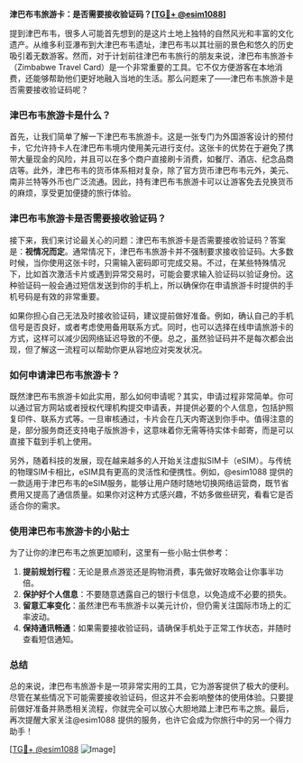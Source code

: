 **津巴布韦旅游卡：是否需要接收验证码？[[TG💪+ @esim1088](https://t.me/s/esim1088)]**

提到津巴布韦，很多人可能首先想到的是这片土地上独特的自然风光和丰富的文化遗产。从维多利亚瀑布到大津巴布韦遗址，津巴布韦以其壮丽的景色和悠久的历史吸引着无数游客。然而，对于计划前往津巴布韦旅行的朋友来说，津巴布韦旅游卡（Zimbabwe Travel Card）是一个非常重要的工具。它不仅方便游客在本地消费，还能够帮助他们更好地融入当地的生活。那么问题来了——津巴布韦旅游卡是否需要接收验证码呢？

### 津巴布韦旅游卡是什么？

首先，让我们简单了解一下津巴布韦旅游卡。这是一张专门为外国游客设计的预付卡，它允许持卡人在津巴布韦境内使用美元进行支付。这张卡的优势在于避免了携带大量现金的风险，并且可以在多个商户直接刷卡消费，如餐厅、酒店、纪念品商店等。此外，津巴布韦的货币体系相对复杂，除了官方货币津巴布韦元外，美元、南非兰特等外币也广泛流通。因此，持有津巴布韦旅游卡可以让游客免去兑换货币的麻烦，享受更加便捷的旅行体验。

### 津巴布韦旅游卡是否需要接收验证码？

接下来，我们来讨论最关心的问题：津巴布韦旅游卡是否需要接收验证码？答案是：**视情况而定**。通常情况下，津巴布韦旅游卡并不强制要求接收验证码。大多数时候，当你使用这张卡时，只需输入密码即可完成交易。不过，在某些特殊情况下，比如首次激活卡片或遇到异常交易时，可能会要求输入验证码以验证身份。这种验证码一般会通过短信发送到你的手机上，所以确保你在申请旅游卡时提供的手机号码是有效的非常重要。

如果你担心自己无法及时接收验证码，建议提前做好准备。例如，确认自己的手机信号是否良好，或者考虑使用备用联系方式。同时，也可以选择在线申请旅游卡的方式，这样可以减少因网络延迟导致的不便。总之，虽然验证码并不是每次都会出现，但了解这一流程可以帮助你更从容地应对突发状况。

### 如何申请津巴布韦旅游卡？

既然津巴布韦旅游卡如此实用，那么如何申请呢？其实，申请过程非常简单。你可以通过官方网站或者授权代理机构提交申请表，并提供必要的个人信息，包括护照复印件、联系方式等。一旦审核通过，卡片会在几天内寄送到你手中。值得注意的是，部分服务商还支持电子版旅游卡，这意味着你无需等待实体卡邮寄，而是可以直接下载到手机上使用。

另外，随着科技的发展，现在越来越多的人开始关注虚拟SIM卡（eSIM）。与传统的物理SIM卡相比，eSIM具有更高的灵活性和便携性。例如，@esim1088 提供的一款适用于津巴布韦的eSIM服务，能够让用户随时随地切换网络运营商，既节省费用又提高了通信质量。如果你对这种方式感兴趣，不妨多做些研究，看看它是否适合你的需求。

### 使用津巴布韦旅游卡的小贴士

为了让你的津巴布韦之旅更加顺利，这里有一些小贴士供参考：

1. **提前规划行程**：无论是景点游览还是购物消费，事先做好攻略会让你事半功倍。
2. **保护好个人信息**：不要随意透露自己的银行卡信息，以免造成不必要的损失。
3. **留意汇率变化**：虽然津巴布韦旅游卡以美元计价，但仍需关注国际市场上的汇率波动。
4. **保持通讯畅通**：如果需要接收验证码，请确保手机处于正常工作状态，并随时查看短信通知。

### 总结

总的来说，津巴布韦旅游卡是一项非常实用的工具，它为游客提供了极大的便利。尽管在某些情况下可能需要接收验证码，但这并不会影响整体的使用体验。只要提前做好准备并熟悉相关流程，你就完全可以放心大胆地踏上津巴布韦之旅。最后，再次提醒大家关注@esim1088 提供的服务，也许它会成为你旅行中的另一个得力助手！

[[TG💪+ @esim1088](https://t.me/s/esim1088) ![Image](https://i.postimg.cc/4NQfJmqS/Snipaste-2025-05-13-00-14-12.png)]